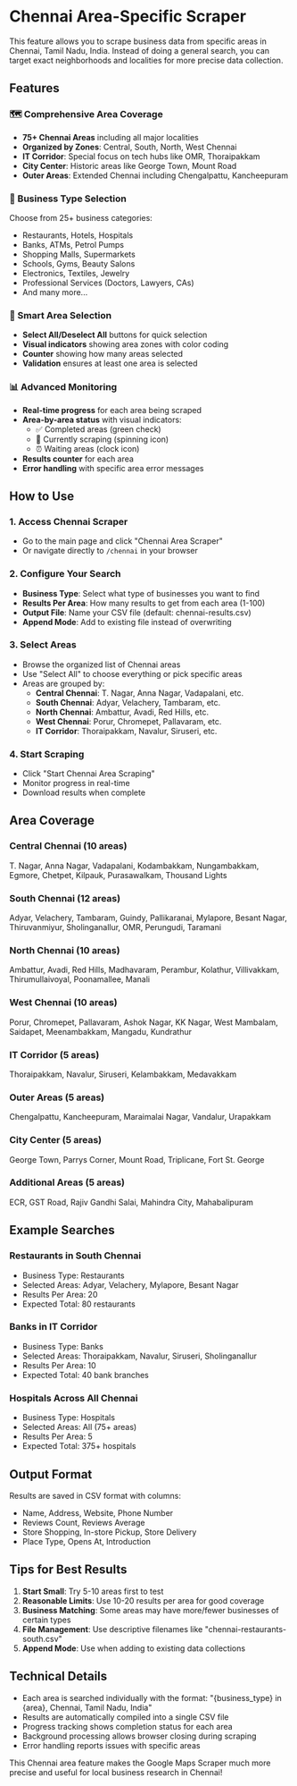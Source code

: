 # Chennai Area-Specific Scraper

This feature allows you to scrape business data from specific areas in Chennai, Tamil Nadu, India. Instead of doing a general search, you can target exact neighborhoods and localities for more precise data collection.

## Features

### 🗺️ Comprehensive Area Coverage
- **75+ Chennai Areas** including all major localities
- **Organized by Zones**: Central, South, North, West Chennai
- **IT Corridor**: Special focus on tech hubs like OMR, Thoraipakkam
- **City Center**: Historic areas like George Town, Mount Road
- **Outer Areas**: Extended Chennai including Chengalpattu, Kancheepuram

### 🏢 Business Type Selection
Choose from 25+ business categories:
- Restaurants, Hotels, Hospitals
- Banks, ATMs, Petrol Pumps
- Shopping Malls, Supermarkets
- Schools, Gyms, Beauty Salons
- Electronics, Textiles, Jewelry
- Professional Services (Doctors, Lawyers, CAs)
- And many more...

### 🎯 Smart Area Selection
- **Select All/Deselect All** buttons for quick selection
- **Visual indicators** showing area zones with color coding
- **Counter** showing how many areas selected
- **Validation** ensures at least one area is selected

### 📊 Advanced Monitoring
- **Real-time progress** for each area being scraped
- **Area-by-area status** with visual indicators:
  - ✅ Completed areas (green check)
  - 🔄 Currently scraping (spinning icon)
  - ⏰ Waiting areas (clock icon)
- **Results counter** for each area
- **Error handling** with specific area error messages

## How to Use

### 1. Access Chennai Scraper
- Go to the main page and click "Chennai Area Scraper"
- Or navigate directly to `/chennai` in your browser

### 2. Configure Your Search
- **Business Type**: Select what type of businesses you want to find
- **Results Per Area**: How many results to get from each area (1-100)
- **Output File**: Name your CSV file (default: chennai-results.csv)
- **Append Mode**: Add to existing file instead of overwriting

### 3. Select Areas
- Browse the organized list of Chennai areas
- Use "Select All" to choose everything or pick specific areas
- Areas are grouped by:
  - **Central Chennai**: T. Nagar, Anna Nagar, Vadapalani, etc.
  - **South Chennai**: Adyar, Velachery, Tambaram, etc.
  - **North Chennai**: Ambattur, Avadi, Red Hills, etc.
  - **West Chennai**: Porur, Chromepet, Pallavaram, etc.
  - **IT Corridor**: Thoraipakkam, Navalur, Siruseri, etc.

### 4. Start Scraping
- Click "Start Chennai Area Scraping"
- Monitor progress in real-time
- Download results when complete

## Area Coverage

### Central Chennai (10 areas)
T. Nagar, Anna Nagar, Vadapalani, Kodambakkam, Nungambakkam, Egmore, Chetpet, Kilpauk, Purasawalkam, Thousand Lights

### South Chennai (12 areas)
Adyar, Velachery, Tambaram, Guindy, Pallikaranai, Mylapore, Besant Nagar, Thiruvanmiyur, Sholinganallur, OMR, Perungudi, Taramani

### North Chennai (10 areas)
Ambattur, Avadi, Red Hills, Madhavaram, Perambur, Kolathur, Villivakkam, Thirumullaivoyal, Poonamallee, Manali

### West Chennai (10 areas)
Porur, Chromepet, Pallavaram, Ashok Nagar, KK Nagar, West Mambalam, Saidapet, Meenambakkam, Mangadu, Kundrathur

### IT Corridor (5 areas)
Thoraipakkam, Navalur, Siruseri, Kelambakkam, Medavakkam

### Outer Areas (5 areas)
Chengalpattu, Kancheepuram, Maraimalai Nagar, Vandalur, Urapakkam

### City Center (5 areas)
George Town, Parrys Corner, Mount Road, Triplicane, Fort St. George

### Additional Areas (5 areas)
ECR, GST Road, Rajiv Gandhi Salai, Mahindra City, Mahabalipuram

## Example Searches

### Restaurants in South Chennai
- Business Type: Restaurants
- Selected Areas: Adyar, Velachery, Mylapore, Besant Nagar
- Results Per Area: 20
- Expected Total: 80 restaurants

### Banks in IT Corridor
- Business Type: Banks
- Selected Areas: Thoraipakkam, Navalur, Siruseri, Sholinganallur
- Results Per Area: 10
- Expected Total: 40 bank branches

### Hospitals Across All Chennai
- Business Type: Hospitals
- Selected Areas: All (75+ areas)
- Results Per Area: 5
- Expected Total: 375+ hospitals

## Output Format

Results are saved in CSV format with columns:
- Name, Address, Website, Phone Number
- Reviews Count, Reviews Average
- Store Shopping, In-store Pickup, Store Delivery
- Place Type, Opens At, Introduction

## Tips for Best Results

1. **Start Small**: Try 5-10 areas first to test
2. **Reasonable Limits**: Use 10-20 results per area for good coverage
3. **Business Matching**: Some areas may have more/fewer businesses of certain types
4. **File Management**: Use descriptive filenames like "chennai-restaurants-south.csv"
5. **Append Mode**: Use when adding to existing data collections

## Technical Details

- Each area is searched individually with the format: "{business_type} in {area}, Chennai, Tamil Nadu, India"
- Results are automatically compiled into a single CSV file
- Progress tracking shows completion status for each area
- Background processing allows browser closing during scraping
- Error handling reports issues with specific areas

This Chennai area feature makes the Google Maps Scraper much more precise and useful for local business research in Chennai!
